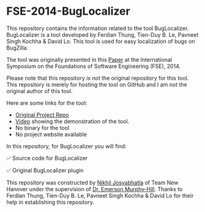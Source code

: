 # FSE-2014-BugLocalizer

This repository contains the information related to the tool BugLocalizer. BugLocalizer is a tool developed by Ferdian Thung, Tien-Duy B. Le, Pavneet Singh Kochha & David Lo. This tool is used for easy localization of bugs on BugZilla.

The tool was originally presented in this [Paper](http://dl.acm.org/citation.cfm?id=2661678) at the International Symposium on the Foundations of Software Engineering (FSE), 2014.

Please note that this repository *is not* the original repository for this tool. This repository is merely for hosting the tool on GitHub and I am not the original author of this tool.

Here are some links for the tool:
 * [Original Project Repo](https://github.com/smagsmu/BugLocalizer)
 * [Video](https://www.youtube.com/watch?v=iWHaLNCUjBY) showing the demonstration of the tool.
 * No binary for the tool
 * No project website available

In this repository, for BugLocalizer you will find:

 :white_check_mark: Source code for BugLocalizer
 
 :white_check_mark: Original BugLocalizer plugin 
 
This repository was constructed by [Nikhil Josyabhatla](https://github.com/nikhiljosyabhatla) of Team New Hanover under the supervision of [Dr. Emerson Murphy-Hill](https://github.com/CaptainEmerson). Thanks to Ferdian Thung, Tien-Duy B. Le, Pavneet Singh Kochha & David Lo for their help in establishing this repository.
